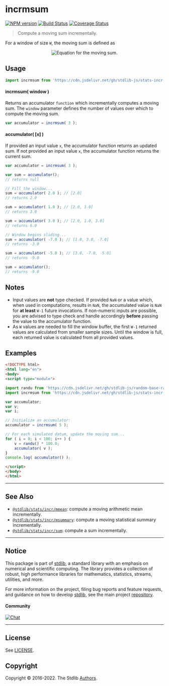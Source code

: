 <!--

@license Apache-2.0

Copyright (c) 2018 The Stdlib Authors.

Licensed under the Apache License, Version 2.0 (the "License");
you may not use this file except in compliance with the License.
You may obtain a copy of the License at

   http://www.apache.org/licenses/LICENSE-2.0

Unless required by applicable law or agreed to in writing, software
distributed under the License is distributed on an "AS IS" BASIS,
WITHOUT WARRANTIES OR CONDITIONS OF ANY KIND, either express or implied.
See the License for the specific language governing permissions and
limitations under the License.

-->

# incrmsum

[![NPM version][npm-image]][npm-url] [![Build Status][test-image]][test-url] [![Coverage Status][coverage-image]][coverage-url] <!-- [![dependencies][dependencies-image]][dependencies-url] -->

> Compute a moving sum incrementally.

<section class="intro">

For a window of size `W`, the moving sum is defined as

<!-- <equation class="equation" label="eq:moving_sum" align="center" raw="s = \sum_{i=0}^{W-1} x_i" alt="Equation for the moving sum."> -->

<div class="equation" align="center" data-raw-text="s = \sum_{i=0}^{W-1} x_i" data-equation="eq:moving_sum">
    <img src="https://cdn.jsdelivr.net/gh/stdlib-js/stdlib@49d8cabda84033d55d7b8069f19ee3dd8b8d1496/lib/node_modules/@stdlib/stats/incr/msum/docs/img/equation_moving_sum.svg" alt="Equation for the moving sum.">
    <br>
</div>

<!-- </equation> -->

</section>

<!-- /.intro -->



<section class="usage">

## Usage

```javascript
import incrmsum from 'https://cdn.jsdelivr.net/gh/stdlib-js/stats-incr-msum@esm/index.mjs';
```

#### incrmsum( window )

Returns an accumulator `function` which incrementally computes a moving sum. The `window` parameter defines the number of values over which to compute the moving sum.

```javascript
var accumulator = incrmsum( 3 );
```

#### accumulator( \[x] )

If provided an input value `x`, the accumulator function returns an updated sum. If not provided an input value `x`, the accumulator function returns the current sum.

```javascript
var accumulator = incrmsum( 3 );

var sum = accumulator();
// returns null

// Fill the window...
sum = accumulator( 2.0 ); // [2.0]
// returns 2.0

sum = accumulator( 1.0 ); // [2.0, 1.0]
// returns 3.0

sum = accumulator( 3.0 ); // [2.0, 1.0, 3.0]
// returns 6.0

// Window begins sliding...
sum = accumulator( -7.0 ); // [1.0, 3.0, -7.0]
// returns -3.0

sum = accumulator( -5.0 ); // [3.0, -7.0, -5.0]
// returns -9.0

sum = accumulator();
// returns -9.0
```

</section>

<!-- /.usage -->

<section class="notes">

## Notes

-   Input values are **not** type checked. If provided `NaN` or a value which, when used in computations, results in `NaN`, the accumulated value is `NaN` for **at least** `W-1` future invocations. If non-numeric inputs are possible, you are advised to type check and handle accordingly **before** passing the value to the accumulator function.
-   As `W` values are needed to fill the window buffer, the first `W-1` returned values are calculated from smaller sample sizes. Until the window is full, each returned value is calculated from all provided values.

</section>

<!-- /.notes -->

<section class="examples">

## Examples

<!-- eslint no-undef: "error" -->

```html
<!DOCTYPE html>
<html lang="en">
<body>
<script type="module">

import randu from 'https://cdn.jsdelivr.net/gh/stdlib-js/random-base-randu@esm/index.mjs';
import incrmsum from 'https://cdn.jsdelivr.net/gh/stdlib-js/stats-incr-msum@esm/index.mjs';

var accumulator;
var v;
var i;

// Initialize an accumulator:
accumulator = incrmsum( 5 );

// For each simulated datum, update the moving sum...
for ( i = 0; i < 100; i++ ) {
    v = randu() * 100.0;
    accumulator( v );
}
console.log( accumulator() );

</script>
</body>
</html>
```

</section>

<!-- /.examples -->

<!-- Section for related `stdlib` packages. Do not manually edit this section, as it is automatically populated. -->

<section class="related">

* * *

## See Also

-   <span class="package-name">[`@stdlib/stats/incr/mmean`][@stdlib/stats/incr/mmean]</span><span class="delimiter">: </span><span class="description">compute a moving arithmetic mean incrementally.</span>
-   <span class="package-name">[`@stdlib/stats/incr/msummary`][@stdlib/stats/incr/msummary]</span><span class="delimiter">: </span><span class="description">compute a moving statistical summary incrementally.</span>
-   <span class="package-name">[`@stdlib/stats/incr/sum`][@stdlib/stats/incr/sum]</span><span class="delimiter">: </span><span class="description">compute a sum incrementally.</span>

</section>

<!-- /.related -->

<!-- Section for all links. Make sure to keep an empty line after the `section` element and another before the `/section` close. -->


<section class="main-repo" >

* * *

## Notice

This package is part of [stdlib][stdlib], a standard library with an emphasis on numerical and scientific computing. The library provides a collection of robust, high performance libraries for mathematics, statistics, streams, utilities, and more.

For more information on the project, filing bug reports and feature requests, and guidance on how to develop [stdlib][stdlib], see the main project [repository][stdlib].

#### Community

[![Chat][chat-image]][chat-url]

---

## License

See [LICENSE][stdlib-license].


## Copyright

Copyright &copy; 2016-2022. The Stdlib [Authors][stdlib-authors].

</section>

<!-- /.stdlib -->

<!-- Section for all links. Make sure to keep an empty line after the `section` element and another before the `/section` close. -->

<section class="links">

[npm-image]: http://img.shields.io/npm/v/@stdlib/stats-incr-msum.svg
[npm-url]: https://npmjs.org/package/@stdlib/stats-incr-msum

[test-image]: https://github.com/stdlib-js/stats-incr-msum/actions/workflows/test.yml/badge.svg?branch=main
[test-url]: https://github.com/stdlib-js/stats-incr-msum/actions/workflows/test.yml?query=branch:main

[coverage-image]: https://img.shields.io/codecov/c/github/stdlib-js/stats-incr-msum/main.svg
[coverage-url]: https://codecov.io/github/stdlib-js/stats-incr-msum?branch=main

<!--

[dependencies-image]: https://img.shields.io/david/stdlib-js/stats-incr-msum.svg
[dependencies-url]: https://david-dm.org/stdlib-js/stats-incr-msum/main

-->

[chat-image]: https://img.shields.io/gitter/room/stdlib-js/stdlib.svg
[chat-url]: https://gitter.im/stdlib-js/stdlib/

[stdlib]: https://github.com/stdlib-js/stdlib

[stdlib-authors]: https://github.com/stdlib-js/stdlib/graphs/contributors

[umd]: https://github.com/umdjs/umd
[es-module]: https://developer.mozilla.org/en-US/docs/Web/JavaScript/Guide/Modules

[deno-url]: https://github.com/stdlib-js/stats-incr-msum/tree/deno
[umd-url]: https://github.com/stdlib-js/stats-incr-msum/tree/umd
[esm-url]: https://github.com/stdlib-js/stats-incr-msum/tree/esm
[branches-url]: https://github.com/stdlib-js/stats-incr-msum/blob/main/branches.md

[stdlib-license]: https://raw.githubusercontent.com/stdlib-js/stats-incr-msum/main/LICENSE

<!-- <related-links> -->

[@stdlib/stats/incr/mmean]: https://github.com/stdlib-js/stats-incr-mmean/tree/esm

[@stdlib/stats/incr/msummary]: https://github.com/stdlib-js/stats-incr-msummary/tree/esm

[@stdlib/stats/incr/sum]: https://github.com/stdlib-js/stats-incr-sum/tree/esm

<!-- </related-links> -->

</section>

<!-- /.links -->
